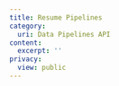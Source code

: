 ```yaml
---
title: Resume Pipelines
category:
  uri: Data Pipelines API
content:
  excerpt: ''
privacy:
  view: public
---
```


